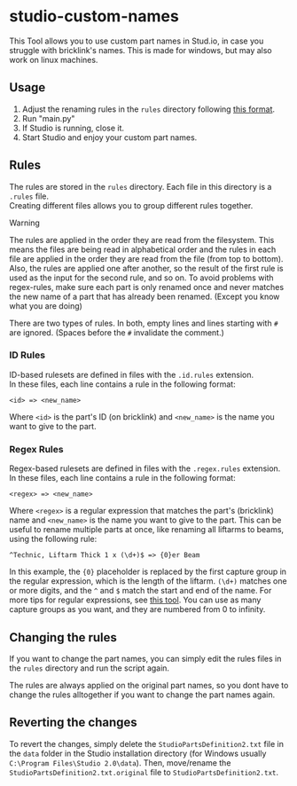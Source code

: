 # studio-custom-names

This Tool allows you to use custom part names in Stud.io, in case you struggle with bricklink's names.
This is made for windows, but may also work on linux machines.

## Usage

1. Adjust the renaming rules in the ``rules`` directory following [this format](#rules).
2. Run "main.py"
3. If Studio is running, close it.
4. Start Studio and enjoy your custom part names.

## Rules

The rules are stored in the ``rules`` directory. Each file in this directory is a ``.rules`` file.  
Creating different files allows you to group different rules together.  

> [!WARNING]
> The rules are applied in the order they are read from the filesystem.
> This means the files are being read in alphabetical order and the rules in each file are applied in the order they are read from the file (from top to bottom).
> Also, the rules are applied one after another, so the result of the first rule is used as the input for the second rule, and so on.
> To avoid problems with regex-rules, make sure each part is only renamed once and never matches the new name of a part that has already been renamed.
> (Except you know what you are doing)
  
There are two types of rules. In both, empty lines and lines starting with ``#`` are ignored. (Spaces before the ``#`` invalidate the comment.)

### ID Rules

ID-based rulesets are defined in files with the ``.id.rules`` extension.  
In these files, each line contains a rule in the following format:

```plaintext
<id> => <new_name>
```

Where ``<id>`` is the part's ID (on bricklink) and ``<new_name>`` is the name you want to give to the part.

### Regex Rules

Regex-based rulesets are defined in files with the ``.regex.rules`` extension.  
In these files, each line contains a rule in the following format:

```plaintext
<regex> => <new_name>
```

Where ``<regex>`` is a regular expression that matches the part's (bricklink) name and ``<new_name>`` is the name you want to give to the part.
This can be useful to rename multiple parts at once, like renaming all liftarms to beams, using the following rule:

```plaintext
^Technic, Liftarm Thick 1 x (\d+)$ => {0}er Beam
```

In this example, the ``{0}`` placeholder is replaced by the first capture group in the regular expression, which is the length of the liftarm. ``(\d+)`` matches one or more digits, and the ``^`` and ``$`` match the start and end of the name. For more tips for regular expressions, see [this tool](https://regex101.com).
You can use as many capture groups as you want, and they are numbered from 0 to infinity.

## Changing the rules

If you want to change the part names, you can simply edit the rules files in the ``rules`` directory and run the script again.

The rules are always applied on the original part names, so you dont have to change the rules alltogether if you want to change the part names again.

## Reverting the changes

To revert the changes, simply delete the ``StudioPartsDefinition2.txt`` file in the ``data`` folder in the Studio installation directory (for Windows usually ``C:\Program Files\Studio 2.0\data``).
Then, move/rename the ``StudioPartsDefinition2.txt.original`` file to ``StudioPartsDefinition2.txt``.

